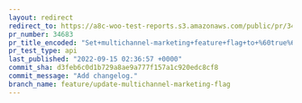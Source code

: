 ```yaml
---
layout: redirect
redirect_to: https://a8c-woo-test-reports.s3.amazonaws.com/public/pr/34683/api/index.html
pr_number: 34683
pr_title_encoded: "Set+multichannel-marketing+feature+flag+to+%60true%60+in+%60core.json%60"
pr_test_type: api
last_published: "2022-09-15 02:36:57 +0000"
commit_sha: d3feb6c0d1b729a8ae9a777f157a1c920edc8cf8
commit_message: "Add changelog."
branch_name: feature/update-multichannel-marketing-flag
---
```

